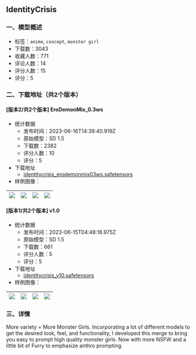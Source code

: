 ## IdentityCrisis
### 一、模型概述

- 标签：`anime`, `concept`, `monster girl`
- 下载数：3043
- 收藏人数：771
- 评论人数：14
- 评分人数：15
- 评分：5

### 二、下载地址（共2个版本）

#### [版本2/共2个版本] EroDemonMix_0.3ws

- 统计数据
  - 发布时间：2023-06-16T14:39:40.919Z
  - 原始模型：SD 1.5
  - 下载数：2382
  - 评分人数：10
  - 评分：5
- 下载地址
  - [identitycrisis_erodemonmix03ws.safetensors](https://civitai.com/api/download/models/96319)
- 样例图像：

| <img src="https://image.civitai.com/xG1nkqKTMzGDvpLrqFT7WA/ccfbb8d0-a668-465c-828b-72278f37c636/width=450/1149436.jpeg" /> | <img src="https://image.civitai.com/xG1nkqKTMzGDvpLrqFT7WA/a5334844-e2d2-49fc-a30d-354e0e788c7a/width=450/1149437.jpeg" /> | <img src="https://image.civitai.com/xG1nkqKTMzGDvpLrqFT7WA/6c8fcf19-0857-4efe-b079-4b8ed22c09e9/width=450/1149438.jpeg" /> | <img src="https://image.civitai.com/xG1nkqKTMzGDvpLrqFT7WA/ba52c4f4-a512-4f6c-bca1-190c4620c8a7/width=450/1149441.jpeg" /> |
| ---- | ---- | ---- | ---- |

#### [版本1/共2个版本] v1.0

- 统计数据
  - 发布时间：2023-06-15T04:48:16.975Z
  - 原始模型：SD 1.5
  - 下载数：661
  - 评分人数：5
  - 评分：5
- 下载地址
  - [identitycrisis_v10.safetensors](https://civitai.com/api/download/models/94798)
- 样例图像：

| <img src="https://image.civitai.com/xG1nkqKTMzGDvpLrqFT7WA/0c0a031f-8d3b-40f2-b76b-85b8aec5fe8e/width=450/1124304.jpeg" /> | <img src="https://image.civitai.com/xG1nkqKTMzGDvpLrqFT7WA/09e21f5b-a97f-4ba1-8a2a-6903cba99afe/width=450/1124300.jpeg" /> | <img src="https://image.civitai.com/xG1nkqKTMzGDvpLrqFT7WA/a7582b06-0be6-4265-96ca-dfdea4c6b589/width=450/1124299.jpeg" /> | <img src="https://image.civitai.com/xG1nkqKTMzGDvpLrqFT7WA/293eadec-f6fc-4288-b20a-e00056be470c/width=450/1124302.jpeg" /> |
| ---- | ---- | ---- | ---- |


### 三、详情
<p>More variety = More Monster Girls.  Incorporating a lot of different models to get the desired look, feel, and functionality, I developed this merge to bring you easy to prompt high quality monster girls.  Now with more NSFW and a little bit of Furry to emphasize anthro prompting.</p>